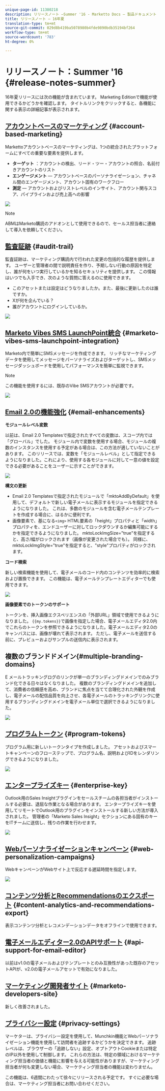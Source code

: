 ```yaml
---
unique-page-id: 11380218
description: リリースノート —Summer '16 - Marketto Docs — 製品ドキュメント
title: リリースノート — 16年夏
translation-type: tm+mt
source-git-commit: 029d8b419ba5078980b4fde9890bdb35194bf264
workflow-type: tm+mt
source-wordcount: '783'
ht-degree: 0%

---
```



# リリースノート：Summer &#39;16 {#release-notes-summer}

16年夏リリースには次の機能が含まれています。 Marketing Editionで機能が使用できるかどうかを確認します。 タイトルリンクをクリックすると、各機能に関する表示の詳細記事が表示されます。

## [アカウントベースのマーケティング](https://docs.marketo.com/display/docs/account+based+marketing) {#account-based-marketing}

Markettoアカウントベースのマーケティングは、1つの統合されたプラットフォームにすべての重要な要素を提供します。

* **ターゲット** ：アカウントの検出、リード・ツー・アカウントの照合、名前付きアカウントのリスト
* **エンゲージメント**  — アカウントベースのパーソナライゼーション、チャネル間のエンゲージメント、アカウント固有のワークフロー
* **測定**  — アカウントおよびリストレベルのインサイト、アカウント関与スコア、パイプラインおよび売上高への影響

![](assets/abm-5-acme.png)

>[!NOTE]
>
>ABMはMarketo購読のアドオンとして使用できるので、セールス担当者に連絡して導入を依頼してください。

## [監査証跡](/help/marketo/product-docs/administration/audit-trail/audit-trail-overview.md) {#audit-trail}

監査証跡は、マーケティング購読内で行われた変更の包括的な履歴を提供します。 ユーザーと管理者の間で説明責任を作り、予期しない行動の原因を特定し、誰が何をいつ実行しているかを知るセキュリティを提供します。 この情報はいつでも入手でき、次のような質問に答えるのに使用できます。

* このアセットまたは設定はどうなりましたか。また、最後に更新したのは誰ですか。
* Xが何を企んでいる？
* 誰がアカウントにログインしているか。

![](assets/audit-trail.png)

## [Marketo Vibes SMS LaunchPoint統合](/help/marketo/product-docs/mobile-marketing/vibes-sms-messages/create-a-vibes-sms-message.md) {#marketo-vibes-sms-launchpoint-integration}

Marketo内で簡単にSMSメッセージを作成できます。 リッチなマーケティングデータを使用してメッセージをパーソナライズおよびターゲットし、SMSメッセージダッシュボードを使用してパフォーマンスを簡単に監視できます。

>[!NOTE]
>
>この機能を使用するには、既存のVibe SMSアカウントが必要です。

![](assets/vibes-sms2.png)

## [Email 2.0の機能強化](/help/marketo/product-docs/email-marketing/general/email-editor-2/email-editor-v2-0-overview.md) {#email-enhancements}

**モジュールレベル変数**

以前は、Email 2.0 Templatesで指定されたすべての変数は、スコープ内では「グローバル」でした。 モジュール内で変数を使用する場合、モジュールの複数のインスタンスを使用する予定がある場合は、この方法が適していないことがあります。 このリリースでは、変数を「モジュールレベル」として指定できるようになりました。これにより、使用する各モジュールに対して一意の値を設定できる必要があることをユーザーに示すことができます。

![](assets/module-level-variables.png)

**構文の更新**

* Email 2.0 Templatesで指定されたモジュールで「mktoAddByDefault」を使用して、デフォルトで新しい電子メールに表示するモジュールを指定できるようになりました。 これは、多数のモジュールを含む電子メールテンプレートを作成する場合に、はるかに便利です。
* 画像要素で、基になる`<img>` HTML要素の「height」プロパティと「width」プロパティを、エンドユーザーに対してロックダウンするか編集可能にするかを指定できるようになりました。 mktoLockImgSize=&quot;true&quot;を指定すると、高さ/幅がロックされます（画像が変更された場合でも）。 同様に、mktoLockImgStyle=&quot;true&quot;を指定すると、&quot;style&quot;プロパティがロックされます。

**コード検索**

新しい検索機能を使用して、電子メールのコード内のコンテンツを効率的に検索および置換できます。 この機能は、電子メールテンプレートエディターでも使用できます。

![](assets/2nd-screenshot.png)

**画像要素でのトークンのサポート**

トークンを、挿入画像エクスペリエンスの「外部URL」領域で使用できるようになりました。 `{{my.tokens}}`で画像を指定した場合、電子メールエディタ2.0内でこれらのトークンを参照できるようになりました。電子メールエディタ2.0のキャンバスには、画像が壊れて表示されます。 ただし、電子メールを送信する前に、プレビューおよびサンプルの送信内に表示されます。

## 複数のブランドドメイン{#multiple-branding-domains}

E メールトラッキングログのリンクが単一のブランディングドメインでのみブランド化できる日々はなくなりました。 複数のブランディングドメインを追加して、消費者の信頼感を高め、ブランドに焦点を当てて合理化された外観を作成し、電子メールの配信品質を向上させ、各電子メールのトラッキングリンクに使用するブランディングドメインを電子メール単位で選択できるようになりました。

![](assets/multiple-branding-domains.png)

## [プログラムトークン](/help/marketo/product-docs/demand-generation/landing-pages/personalizing-landing-pages/tokens-overview.md) {#program-tokens}

プログラム用に新しいトークンタイプを作成しました。 アセットおよびスマートキャンペーンのフローステップで、プログラム名、説明およびIDをレンダリングできるようになりました。

![](assets/program-tokens.png)

## [エンタープライズキー](/help/marketo/product-docs/marketo-sales-insight/msi-outlook-plugin/authorize-the-marketo-outlook-plugin.md) {#enterprise-key}

Outlook用のSales Insightプラグインをセールスチームの各担当者がインストールする必要は、退屈な作業となる場合があります。 エンタープライズキーを使用してリモートでOutlook用のプラグインをインストールする新しい方法が導入されました。 管理者の「Marketo Sales Insight」セクションにある固有のキーをITチームに送信し、残りの作業を行わせます。

![](assets/enterprise-key.png)

## [Webパーソナライゼーションキャンペーン](/help/marketo/product-docs/web-personalization/working-with-web-campaigns/create-a-new-dialog-web-campaign.md) {#web-personalization-campaigns}

WebキャンペーンがWebサイト上で反応する遅延時間を指定します。

![](assets/dialog-campaign-delay.png)

## [コンテンツ分析とRecommendationsのエクスポート](/help/marketo/product-docs/web-personalization/understanding-web-personalization/understanding-content-analytics.md) {#content-analytics-and-recommendations-export}

表示コンテンツ分析とレコメンデーションデータをオフラインで使用できます。

## [電子メールエディター2.0のAPIサポート](https://developers.marketo.com/documentation/asset-api/) {#api-support-for-email-editor}

以前はv1.0の電子メールおよびテンプレートとのみ互換性があった既存のアセットAPIが、v2.0の電子メールアセットで有効になりました。

## [マーケティング開発者サイト](https://developers.marketo.com/) {#marketo-developers-site}

新しく改善されました。

## [プライバシー設定](/help/marketo/product-docs/administration/settings/understanding-privacy-settings.md) {#privacy-settings}

マーケターは、プライバシー設定を使用して、Munchkin機能とWebパーソナライゼーション機能を使用して訪問者を追跡するかどうかを決定できます。 追跡レベルは、ブラウザーの「追跡しない」設定、オプトアウトCookieまたは特定のIP以外を使用して制御します。 これらの方法は、特定の領域におけるマーケティング担当者の価値と機能に影響を与える可能性がありますが、マーケティング担当者が何も変更しない場合、マーケティング担当者の機能は変わりません。

この機能は、6週間にわたって徐々にリリースされる予定です。 すぐに必要な場合は、マーケティング担当者にお問い合わせください。
